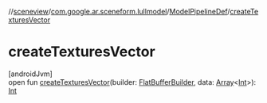 //[sceneview](../../../index.md)/[com.google.ar.sceneform.lullmodel](../index.md)/[ModelPipelineDef](index.md)/[createTexturesVector](create-textures-vector.md)

# createTexturesVector

[androidJvm]\
open fun [createTexturesVector](create-textures-vector.md)(builder: [FlatBufferBuilder](../../com.google.flatbuffers/-flat-buffer-builder/index.md), data: [Array](https://kotlinlang.org/api/latest/jvm/stdlib/kotlin/-array/index.html)&lt;[Int](https://kotlinlang.org/api/latest/jvm/stdlib/kotlin/-int/index.html)&gt;): [Int](https://kotlinlang.org/api/latest/jvm/stdlib/kotlin/-int/index.html)
